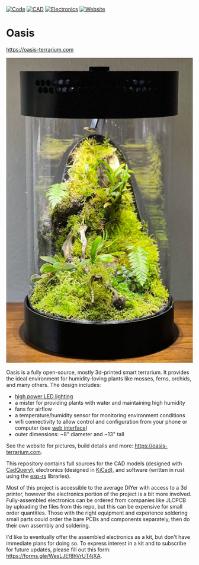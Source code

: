 [![Code](https://github.com/justbuchanan/oasis/actions/workflows/code.yml/badge.svg)](https://github.com/justbuchanan/oasis/actions/workflows/code.yml) [![CAD](https://github.com/justbuchanan/oasis/actions/workflows/cad.yml/badge.svg)](https://github.com/justbuchanan/oasis/actions/workflows/cad.yml) [![Electronics](https://github.com/justbuchanan/oasis/actions/workflows/electronics.yml/badge.svg)](https://github.com/justbuchanan/oasis/actions/workflows/electronics.yml) [![Website](https://github.com/justbuchanan/oasis/actions/workflows/website.yml/badge.svg)](https://github.com/justbuchanan/oasis/actions/workflows/website.yml)

# Oasis

https://oasis-terrarium.com

![terrarium pic](website/static/images/mainpage_terrarium_pic.jpg)

Oasis is a fully open-source, mostly 3d-printed smart terrarium. It provides the ideal environment for humidity-loving plants like mosses, ferns, orchids, and many others. The design includes:

- [high power LED lighting](https://oasis-terrarium.com/docs/random_notes/#light-intensity)
- a mister for providing plants with water and maintaining high humidity
- fans for airflow
- a temperature/humidity sensor for monitoring environment conditions
- wifi connectivity to allow control and configuration from your phone or computer (see [web interface](https://oasis-terrarium.com/docs/usage_guide/#web-interface))
- outer dimensions: ~8" diameter and ~13" tall

See the website for pictures, build details and more: https://oasis-terrarium.com.

This repository contains full sources for the CAD models (designed with [CadQuery](https://github.com/cadquery/cadquery)), electronics (designed in [KiCad](https://www.kicad.org/)), and software (written in rust using the [esp-rs](https://github.com/esp-rs) libraries).

Most of this project is accessible to the average DIYer with access to a 3d printer, however the electronics portion of the project is a bit more involved. Fully-assembled electronics can be ordered from companies like JLCPCB by uploading the files from this repo, but this can be expensive for small order quantities. Those with the right equipment and experience soldering small parts could order the bare PCBs and components separately, then do their own assembly and soldering.

I'd like to eventually offer the assembled electronics as a kit, but don't have immediate plans for doing so. To express interest in a kit and to subscribe for future updates, please fill out this form: https://forms.gle/WesLJEf8hVrUT4jXA.
